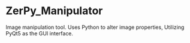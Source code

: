 # ZerPy_Manipulator
Image manipulation tool. Uses Python to alter image properties, Utilizing PyQt5 as the GUI interface. 
